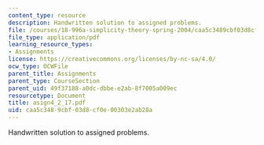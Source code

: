 ```yaml
---
content_type: resource
description: Handwritten solution to assigned problems.
file: /courses/18-996a-simplicity-theory-spring-2004/caa5c3489cbf03d8cf0e00303e2ab28a_asign4_2_17.pdf
file_type: application/pdf
learning_resource_types:
- Assignments
license: https://creativecommons.org/licenses/by-nc-sa/4.0/
ocw_type: OCWFile
parent_title: Assignments
parent_type: CourseSection
parent_uid: 49f37188-a0dc-dbbe-e2ab-8f7005a009ec
resourcetype: Document
title: asign4_2_17.pdf
uid: caa5c348-9cbf-03d8-cf0e-00303e2ab28a
---
```

Handwritten solution to assigned problems.